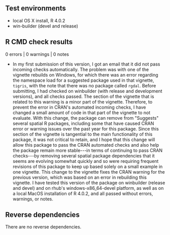 ## Test environments
* local OS X install, R 4.0.2
* win-builder (devel and release)

## R CMD check results

0 errors | 0 warnings | 0 notes

* In my first submission of this version, I got an email that it did not pass
incoming checks automatically. The problem was with one of the vignette rebuilds
on Windows, for which there was an error regarding the namespace load for a
suggested package used in that vignette, `tigris`, with the note that there was
no package called `rgdal`. Before submitting, I had checked on winbuilder (with
release and development versions), and all checks passed. The section of the
vignette that is related to this warning is a minor part of the vignette.
Therefore, to prevent the error in CRAN's automated incoming checks, I have
changed a small amount of code in that part of the vignette to not evaluate.
With this change, the package can remove from "Suggests" several spatial R
packages, including some that have caused CRAN error or warning issues over the
past year for this package. Since this section of the vignette is tangential to
the main functionality of this package, it was not critical to retain, and I
hope that this change will allow this package to pass the CRAN automated checks
and also help the package remain more stable---in terms of continuing to pass
CRAN checks---by removing several spatial package dependencies that it seems are
evolving somewhat quickly and so were requiring frequent revisions of this
package to keep up based solely on a small example in one vignette. This 
change to the vignette fixes the CRAN warning for the previous version, which 
was based on an error in rebuilding this vignette. I have tested this version
of the package on winbuilder (release and devel) and on rhub's windows-x86_64-devel 
platform, as well as on a local MacOS installation of R 4.0.2, and all passed
without errors, warnings, or notes. 

## Reverse dependencies

There are no reverse dependencies.


